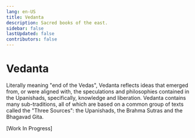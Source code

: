 ```yaml
---
lang: en-US
title: Vedanta
description: Sacred books of the east.
sidebar: false
lastUpdated: false
contributors: false
---
```


# Vedanta
Literally meaning "end of the Vedas", Vedanta reflects ideas that emerged from, or were aligned with, the speculations and philosophies contained in the Upanishads, specifically, knowledge and liberation. Vedanta contains many sub-traditions, all of which are based on a common group of texts called the "Three Sources": the Upanishads, the Brahma Sutras and the Bhagavad Gita. 

[Work In Progress]